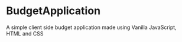 # BudgetApplication
A simple client side budget application made using Vanilla JavaScript, HTML and CSS
